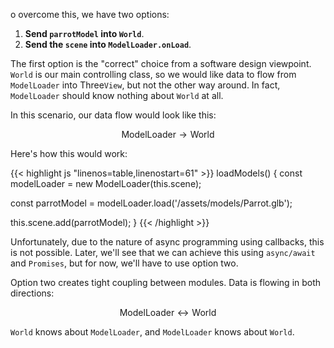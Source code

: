 o overcome this, we have two options:

1. **Send `parrotModel` into `World`**.
2. **Send the `scene` into `ModelLoader.onLoad`**.

The first option is the "correct" choice from a software design viewpoint. `World` is our main controlling class, so we would like data to flow from `ModelLoader` into Three`View`, but not the other way around. In fact, `ModelLoader` should know nothing about `World` at all.

In this scenario, our data flow would look like this:

$$\text{ModelLoader} \longrightarrow \text{World}$$

Here's how this would work:

{{< highlight js "linenos=table,linenostart=61" >}}
loadModels() {
  const modelLoader = new ModelLoader(this.scene);

  const parrotModel = modelLoader.load('/assets/models/Parrot.glb');

  this.scene.add(parrotModel);
}
{{< /highlight >}}

Unfortunately, due to the nature of async programming using callbacks, this is not possible. Later, we'll see that we can achieve this using `async/await` and `Promises`, but for now, we'll have to use option two.

Option two creates tight coupling between modules. Data is flowing in both directions:

$$\text{ModelLoader} \longleftrightarrow \text{World}$$

`World` knows about `ModelLoader`, and `ModelLoader` knows about `World`.